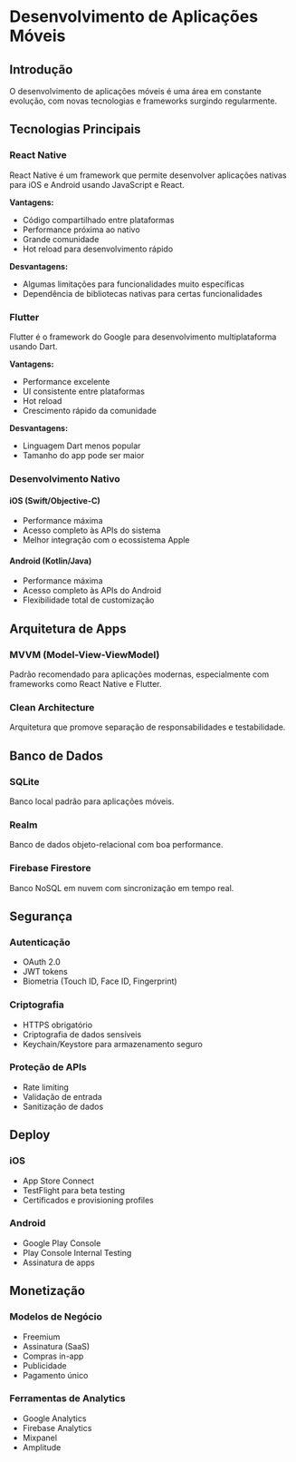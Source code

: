 
# Desenvolvimento de Aplicações Móveis

## Introdução
O desenvolvimento de aplicações móveis é uma área em constante evolução, com novas tecnologias e frameworks surgindo regularmente.

## Tecnologias Principais

### React Native
React Native é um framework que permite desenvolver aplicações nativas para iOS e Android usando JavaScript e React.

**Vantagens:**
- Código compartilhado entre plataformas
- Performance próxima ao nativo
- Grande comunidade
- Hot reload para desenvolvimento rápido

**Desvantagens:**
- Algumas limitações para funcionalidades muito específicas
- Dependência de bibliotecas nativas para certas funcionalidades

### Flutter
Flutter é o framework do Google para desenvolvimento multiplataforma usando Dart.

**Vantagens:**
- Performance excelente
- UI consistente entre plataformas
- Hot reload
- Crescimento rápido da comunidade

**Desvantagens:**
- Linguagem Dart menos popular
- Tamanho do app pode ser maior

### Desenvolvimento Nativo

#### iOS (Swift/Objective-C)
- Performance máxima
- Acesso completo às APIs do sistema
- Melhor integração com o ecossistema Apple

#### Android (Kotlin/Java)
- Performance máxima
- Acesso completo às APIs do Android
- Flexibilidade total de customização

## Arquitetura de Apps

### MVVM (Model-View-ViewModel)
Padrão recomendado para aplicações modernas, especialmente com frameworks como React Native e Flutter.

### Clean Architecture
Arquitetura que promove separação de responsabilidades e testabilidade.

## Banco de Dados

### SQLite
Banco local padrão para aplicações móveis.

### Realm
Banco de dados objeto-relacional com boa performance.

### Firebase Firestore
Banco NoSQL em nuvem com sincronização em tempo real.

## Segurança

### Autenticação
- OAuth 2.0
- JWT tokens
- Biometria (Touch ID, Face ID, Fingerprint)

### Criptografia
- HTTPS obrigatório
- Criptografia de dados sensíveis
- Keychain/Keystore para armazenamento seguro

### Proteção de APIs
- Rate limiting
- Validação de entrada
- Sanitização de dados

## Deploy

### iOS
- App Store Connect
- TestFlight para beta testing
- Certificados e provisioning profiles

### Android
- Google Play Console
- Play Console Internal Testing
- Assinatura de apps

## Monetização

### Modelos de Negócio
- Freemium
- Assinatura (SaaS)
- Compras in-app
- Publicidade
- Pagamento único

### Ferramentas de Analytics
- Google Analytics
- Firebase Analytics
- Mixpanel
- Amplitude
